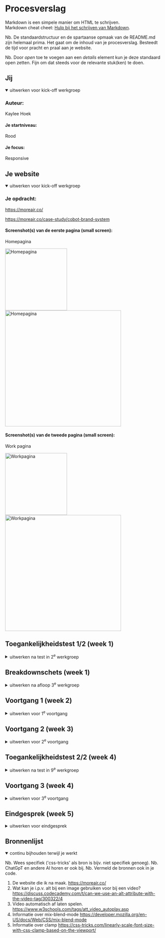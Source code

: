# Procesverslag
Markdown is een simpele manier om HTML te schrijven.  
Markdown cheat cheet: [Hulp bij het schrijven van Markdown](https://github.com/adam-p/markdown-here/wiki/Markdown-Cheatsheet).

Nb. De standaardstructuur en de spartaanse opmaak van de README.md zijn helemaal prima. Het gaat om de inhoud van je procesverslag. Besteedt de tijd voor pracht en praal aan je website.

Nb. Door *open* toe te voegen aan een *details* element kun je deze standaard open zetten. Fijn om dat steeds voor de relevante stuk(ken) te doen.





## Jij

<details open>
  <summary>uitwerken voor kick-off werkgroep</summary>

  ### Auteur:
  Kaylee Hoek

  #### Je startniveau:
  Rood

  #### Je focus:
  Responsive
 
</details>





## Je website

<details open>
  <summary>uitwerken voor kick-off werkgroep</summary>

  ### Je opdracht:
  https://moreair.co/
  
  https://moreair.co/case-study/cobot-brand-system

  #### Screenshot(s) van de eerste pagina (small screen): 
  Homepagina
  
  <img src="https://github.com/user-attachments/assets/e6db875e-a4d7-4005-a341-f6000efa9588" alt="Homepagina" width="200px">
  <img src="https://github.com/user-attachments/assets/d92d9506-f27c-4f0c-819c-0108508bcc46" alt="Homepagina" width="375px">


  #### Screenshot(s) van de tweede pagina (small screen):
  Work pagina
  
  <img src="https://github.com/user-attachments/assets/67b4dfd3-ce11-4364-9ded-f2186941274b" alt="Workpagina" width="200px">
  <img src="https://github.com/user-attachments/assets/00c7dc60-22e9-4f1b-ae3f-b5421a3278e4" alt="Workpagina" width="375px">
  
 
</details>



## Toegankelijkheidstest 1/2 (week 1)

<details>
  <summary>uitwerken na test in 2<sup>e</sup> werkgroep</summary>

  ### Bevindingen
  Lijst met je bevindingen die in de test naar voren kwamen:
  
  <img src="https://github.com/user-attachments/assets/1671c2eb-9dc1-4f4e-84a4-aef8d644277e" alt="WCAG checklist" width="375px">
  <img src="https://github.com/user-attachments/assets/585d0fc1-68b8-40d9-be7d-39b970855236" alt="WCAG checklist" width="375px">
  <img src="https://github.com/user-attachments/assets/691413b7-1f84-4e50-ab07-71407dbd1b08" alt="WCAG checklist" width="375px">
  <img src="https://github.com/user-attachments/assets/c79849c8-007d-48c1-a3f0-70a040219ff7" alt="WCAG checklist" width="375px">
  <img src="https://github.com/user-attachments/assets/4cdd3d6b-c802-4376-a3a8-53e8e9589792" alt="WCAG checklist" width="375px">
  

  Lijst met eigen ondervindingen (screenreader):
  - Navigatie bar is raar. Zegt wel de link, maar niet dat je in de navigatie zit. Het is ook geen aparte stap om in de navigatie te komen. Deze zit een soort hidden op de pagina.
  - De header (titel) wordt alleen in letters gezegd, niet als heel woord.
  - De pagina wordt blanko als je met de screenreader verder naar beneden navigeert.
  - Hij zegt de industries 1 voor 1 (onnodig).
  - Getallen worden gezegd als vijf nul plus i.p.v. vijftig plus.
  - De afbeeldingen van de brandings worden niet uitgesproken. Alleen dat het een element is.
  - Link wordt niet benoemd als link.

</details>



## Breakdownschets (week 1)

<details>
  <summary>uitwerken na afloop 3<sup>e</sup> werkgroep</summary>

  ### de hele pagina: 
  <img src="https://github.com/user-attachments/assets/f08093b3-12c7-40e0-a32e-95770de83316" alt="Breakdown van de hele pagina" width="200px">

  ### dynamisch deel (bijv menu): 
  <img src="https://github.com/user-attachments/assets/3d32c233-7e84-42cd-86c6-1dbe2e9787e7" alt="Breakdown van een dynamisch deel" width="375px">
  <img src="https://github.com/user-attachments/assets/50ce31e8-a6fb-4dee-b3bc-a721e1bb6576" alt="Breakdown van een dynamisch deel" width="375px">

  ### wellicht nog een dynamisch deel (bijv filter): 
  <img src="https://github.com/user-attachments/assets/734a5056-a611-4b72-afd5-fef422042eac" alt="breakdown van nog een dynamisch deel" width="375px">
  <img src="https://github.com/user-attachments/assets/7eaa6469-7591-402d-b340-69e2df1ae720" alt="breakdown van nog een dynamisch deel" width="375px">

</details>





## Voortgang 1 (week 2)

<details>
  <summary>uitwerken voor 1<sup>e</sup> voortgang</summary>

  ### Stand van zaken
  hier dit ging goed & dit was lastig (neem ook screenshots op van delen van je website en code)

  ### Ging goed:
  - Het opzetten van mijn HTML bestanden ging goed. Door de breakdown schetsen kreeg ik meteen een beter beeld van hoe de HTML structuur in elkaar stak en daarom was het aanmaken van deze bestanden ook niet heel gemoeilijk.
  <img src="https://github.com/user-attachments/assets/f6cd5a0b-870b-4818-8711-247b0843a548" alt="Screenshot van mijn homepagina die ik in HTML heb gecodeert." width="375px">

  ### Dit was lastig:
  - Ik had even een uitdaging met het invoegen van mijn extra HTML naar github. Dit is uiteindelijk wel gelukt aangezien ik op een andere knop heb gedrukt die hetzelfde zou moeten doen. Deze werkte wel terwijl de andere knop ook had moeten werken, maar uiteindelijk is alles goed gekomen.
  <img src="https://github.com/user-attachments/assets/326cf20d-1fed-4a3d-a86a-803f0b613bfc" alt="Screenshot van de niet werkende knop" width="375px">
  <img src="https://github.com/user-attachments/assets/dac40aa1-e4f0-4895-9477-61b3fe4e4fab" alt="Screenshot van de werkende knop" width="375px">
  - Op de website is er geen svg die ik kan downloaden voor de sociale media. Ik heb gezien dat de volledige svg werkt, maar als ik het convert naar svg file werkt hij niet meer.
  <img src="https://github.com/user-attachments/assets/8c0f41ce-9af2-4df1-ba13-c94c8f882f11" alt="Screenshot van de niet werkende sociale media" width="375px">

  ### Agenda voor meeting
  samen met je groepje opstellen

  | Sharon              | Audrey               | Jelle             | Kaylee                                |
  | ---                 | ---                  | ---               | ---                                   |
  | No horizontal scroll| juiste tags gebruikt?|                   | svg omzetten?                         |
  |                     | Beter in html of css?|                   | hoe een video continu af laten spelen?|


  ### Verslag van meeting
  hier na afloop snel de uitkomsten van de meeting vastleggen

  - Meerdere navigatie mag als dat van toepassing is.
  - Het liefst altijd werken met sections en articles.
  - Class en Id mag net zo goed als firstchild en lastchild etc.
  - SVG's kunnen in zijn geheel in de link en hoeft niet in een image tag.
  - Om de video te kunnen afspelen moet er nog wat extra code bij om dit aan te geven zoals de type aan te duiden en autoplay te benoemen.

  ### Feedback 1ste voortgangsgesprek:
  HTML/Code: Voor het video element moet je nog even goed lezen hoe dit werkt. Netjes semantische code en ook goed ingesprongen, maar op sommige stukjes kan je nog extra 
  spaties toevoegen. Goed bezig met de SVG's. Probeer duidelijke namen te bedenken voor classes.

</details>





## Voortgang 2 (week 3)

<details>
  <summary>uitwerken voor 2<sup>e</sup> voortgang</summary>

  ### Stand van zaken
  hier dit ging goed & dit was lastig (neem ook screenshots op van delen van je website en code)

  Ik ben aan het begin van de week bezig geweest met het uitvogelen van de navigatie. Deze staat namelijk fixed op de pagina en gezamelijk met de uitklapbare hamburger menu vond ik dit nog best lastig om onder de knie te krijgen. Ik ben eerst begonnen met de basis en dat is de html helemaal goed zetten. Dit heb ik gedeeltelijk overgenomen van de website en waar kon semantischer in mijn html opgenomen.
  <img src="https://github.com/user-attachments/assets/715c7d9d-0228-4c28-ba81-71e464878aaa" alt="Screenshot van de header van de navigatie" width="375px">

  Ik ben heel veel gaan uitproberen met css en er was een punt dat ik mijn eigen code niet meer begreep. Dus ik dacht eraan om secties te maken met alle verschillende onderdelen in css om deze navigatie op orde te krijgen. Toen ik dit had gedaan werkte sommige dingen niet meer dus ben ik onderdeel voor onderdeel langs gegaan om te kijken waar het probleem lag. Blijkbaar zat het probleem bij de styling en heb ik deze uiteindelijk zelf kunnen fixen zonder extra hulp van internet. Hier ben ik persoonlijk heel trots op, maar heeft mij wel de rest van de dag gekost om te fixen.
  <img src="https://github.com/user-attachments/assets/2051a9dc-013f-4a19-968c-04f95ae25994" alt="Screenshot van de gefixte css" width="375px">

  Ik moet wel nog de underline animatie fixen onder het logo, maar dat is volgensmij niet heel moeilijk dus zal ik dit later doen als mijn andere planning ook bijloopt.

  De volgende dag ben ik aan de slag gegaan met de video's die autoplay stonden. Ik kwam er wel achter dat de website er heel langszaam van werd aangezien alle video's op die pagina tegelijkertijd aan het afspelen waren. Daarom vond ik het belangrijk om door middel van javascript een code te schrijven die ervoor zorgt dat wanneer de video's niet in beeld zijn ze ook niet afspelen. Dit heb ik ingesteld voor elke video behalve de eerste video aangezien ik merkte dat hij traag werkte aangezien de hele dom eerst ingeladen wordt voordat de javascript van start gaat.
  <img src="https://github.com/user-attachments/assets/ae334210-b9d0-4af1-8534-f79b59907799" alt="Screenshot van javascript" width="375px">
  <img src="https://github.com/user-attachments/assets/b3b39ba8-4c42-4950-bf8b-8a70c3e61fbe" alt="Screenshot van javascript" width="375px">



  ### Agenda voor meeting
  Ik heb gewisseld van groepje zodat ik in de namiddag bij mijn p-uiteiking kan zijn. Daarom wist ik niet wat andere wilde bespreken.

  | Kaylee                    |
  | ---                       |
  | Hoe gebruik je prettier?  |


  ### Verslag van meeting
  hier na afloop snel de uitkomsten van de meeting vastleggen

  - Gebruik geen prettier, maar doe gewoon standaard formatting die in vscode zit.
  - Maak je css wat compacter door meer variabelen te maken en overbodige classes weg te halen.
  - Ga met responsiveness meer grid gebruiken (hierbij aangegeven dat dit onderdeel nog wat moeilijk voor mij is aangezien ik meer met flexbox heb gewerkt voorheen).

</details>





## Toegankelijkheidstest 2/2 (week 4)

<details>
  <summary>uitwerken na test in 9<sup>e</sup> werkgroep</summary>

  Ik heb een test gedaan op 25-09-2024. Dit heb ik gedaan voor de homepagina. De workpagina was namelijk nog niet af. Wel weet ik dat als de homepagina goed functioneert volgens de screenreader zal de workpagina ook goed werken aangezien ik deze op dezelfde manier zal coderen. Waar ik achter ben gekomen heb ik genoteerd bij bevindingen.

  Op 26-09-2024 heb ik de WCAG checklist gedaan op mijn eigen site. De volgende bevindingen staan op de afbeeldingen.
  <img src="https://github.com/user-attachments/assets/10ddcaa2-c3e2-4a00-9c77-90b3e3f4b4f3" alt="Foto van WCAG checklist" width="375px">
  <img src="https://github.com/user-attachments/assets/115e879f-676e-4461-ab89-fa348b0e1fce" alt="Foto van WCAG checklist" width="375px">
  <img src="https://github.com/user-attachments/assets/98ea2fe3-c524-4a10-b667-36248e5949d3" alt="Foto van WCAG checklist" width="375px">
  <img src="https://github.com/user-attachments/assets/85d5ea83-2eb2-449b-8d8d-2c91da5c2858" alt="Foto van WCAG checklist" width="375px">
  <img src="https://github.com/user-attachments/assets/003d5a32-3486-4e1c-ae59-13cc75121279" alt="Foto van WCAG checklist" width="375px">


  ### Bevindingen
  Lijst met je bevindingen die in de test naar voren kwamen (geef ook aan wat er verbeterd is):

  - Ik zag dat bij het navigeren de navigatie die boven vast staat best irritant kan zijn als je terug omhoog wil in de pagina. Dit komt omdat de screenreader vast loopt op de vaste navigatie en daardoor niet verder omhoog kan in de pagina. Echter ga ik niks in mijn code hiervoor veranderen aangezien dit op de normale website ook zo is en daarnaast kan het ook als handig worden ervaren aangezien je wel makkelijk bij de navigatie kan komen om naar een andere pagina te kunnen gaan.
  - Ook heb ik ondervonden dat als je over de afbeeldingen gaat dat je een precieze uitleg krijgt van de afbeelding door middel van de alt tekst. Dit werkt soepel en fijn om doorheen te scrollen met de screenreader.
  - De screenreader skipt wel alle video's. Ik weet niet of dit ligt aan dat ik het skip met de screenreader of dat dit serieus door normale gebruikers ook geskipt wordt. Echter wordt er met de video niet verder verduidelijkt wat de tekst en afbeeldingen al vertellen. Dit betekend dat het niet mijn eerste prioriteit heeft om aan te passen als ik tijd over heb.
  - De navigatie benoemd hij wel, maar zie je niet terug op het scherm. Dit is voor blinden niet erg, maar iets om wel te noteren.
  - De down en up button om door de pagina heen te scrollen worden aangegeven als buttons, maar legt niks uit over de butten. Dit zal ik er nog bij gaan zetten zodat het voor de screenreader nog duidelijker is. Echter is dit voor een screenreader niet fijn om ook daadwerkelijk te gebruiken, omdat je dan het overzicht op de pagina kan kwijtraken.
  - Bij het gedeelte met "industries" is vrij irritant. Je kan namelijk niet in een geheel voorbij de list items. En omdat je dit niet kan skippen moet je de down arrow spammen om verder te kunnen komen. Hier moet ik nog wel even naar kijken.
  - Bij het einde van de pagina heb je de links naar de sociale media. Echter benoemd hij het wel als link, maar ook daar ben ik de alt tekst vergeten. Dit zal ik toevoegen zodat het duidelijker zal zijn voor de gebruiker.


</details>





## Voortgang 3 (week 4)

<details>
  <summary>uitwerken voor 3<sup>e</sup> voortgang</summary>

  ### Stand van zaken
  hier dit ging goed & dit was lastig (neem ook screenshots op van delen van je website en code)

  Ik ben na de feedback even bezig gegaan aan het logo. Zodat deze helemaal klopt voordat ik verder ga met de rest van de website. Zo zag ik dat het logo van kleur veranderd als de achtergrond veranderd. Dit heb ik gedaan door middel van mix-blend-mode en filter: invert(). De informatie die ik hierover nodig had hem ik van mozilla mdn (staat ook in de bronvermelding).
  <img src="https://github.com/user-attachments/assets/e6598f14-264a-4344-bd8c-848a82d259c0" alt="Screenshot van het werkende logo met zwart wit contrast." width="375px">

  Daarna wilde ik de underline weghalen. Dit heb ik gedaan door middel van wat aanpassingen in mijn css.

  Ik wilde vervolgens gaan kijken hoe ik al mijn code van px naar zo veel mogelijk em ga krijgen. Toen ondervond ik dat de text steeds met responsiveness steeds dezelfde lettergrootte bleef. Hier zocht ik een oplossing voor. Dat als het scherm groter wordt dat de text mee scaled. Zo vond ik clamp. Met clamp kan je de minimale, preffered en maximale grootte aangeven om zo je text responsive te maken. Dit heb ik dan ook gebruikt. (de volgende link zit ook bij de bronvermelding.
  https://css-tricks.com/linearly-scale-font-size-with-css-clamp-based-on-the-viewport/

  Daarna dacht ik: Wat kan ik nog doen om mijn code er beter uit te laten zien. Aan mijn code te zien kon er zeker wat dingen semantischer. Ik ben namelijk uit mijzelf gewend om meteen een div te maken als ik onderdelen samen moet hebben om in mijn css te benoemen. Dit heb ik nu semantischer gemaakt door extra tags te gebruiken zoals aside en figure. Figure wordt voornamelijk gebruikt voor media bij elkaar brengen. Dat kan zowel afbeeldingen als video's zijn. En aside wordt gebruikt voor (zoals de benaming eigenlijk al zegt) een onderdeel van een section (bijvoorbeeld) wat niet de main content is. Ook heb ik zo veel mogelijk classes en id's weggehaald. Zo begon ik met ongeveer 40 classes en 10 id's. Nu heb ik dat naar beneden gehaald met 5 id's op de homepagina en 2 op de workpagina en 27 classes op de homepagina en 12 op de werkpagina. Ik had heb graag nog kleiner gemaakt, maar als ik in mijn css onderdelen wilde aanspreken met first-type of nth-type() dan werkte mijn hele code ineens niet meer op de server. Ik weet niet wat ik fout doe, maar voor nu laat ik het zo aangezien ik hier al best veel tijd aan kwijt ben geraakt.
  Om de code nog semantischer te maken in mijn css heb ik de @media allemaal bij elkaar gezet om zo alle aanpassingen voor een groter scherm bij elkaar te hebben. Ook heb ik een aantal variabelen gemaakt om deze makkelijk te kunnen aanpassen voor de hele pagina als ik dit later nog zou willen. Ik wilde wellicht ook wat dingen aanpassen in de zin van meerdere code tegelijkertijd aanspreken om zo de code nog verder te verkleinen, maar hier heb ik geen tijd voor gehad. Dit zou ik echter wel doen als deze toepassingen van belang zijn.

  Vervolgens ben ik aan de slag gegaan met het mooier maken van de carousel. Zo heb ik een aantal onderdelen weggehaald om de code te verkleinen zoals border-box (was eigenlijk onnodig). Ook heb ik de carousel bij het grotere scherm (@media 64em) in het midden gecentreerd. Zo ondanks dat het niet helemaal hetzelfde werkt als de daadwerkelijke website is het toch aantrekkelijk om naar te kijken. Deze keuze heb ik zo trouwens gemaakt omdat dit voor de screen reader makkelijker te lezen is en doorheen te scrollen is.

  Dan had ik nog een volgende probleem. De awards card zag er niet uit. hij wilde niet goed meescalen als ik naar een groter scherm ging en de text kwam maar steeds niet naast links van de afbeeldingen. Na veel uitproberen is het mij toch gelukt. Zo heb ik nu toch flexbox gebruikt om de text links te krijgen, maar heb ik wel door middel van grid de onderdelen verdeeld. Ik wilde het eigenlijk helemaal met grid proberen te maken, maar voor onbepaalde reden is dat mij niet gelukt.

  Bij de toegankelijkheidstest zijn een aantal dingen naar voren gekomen. Zoals dat de video's helemaal worden geskipt en niet eens worden voorgelezen. Nu heb ik voor de toegankelijkheid autoplay uitstaan en heb ik de controls aangezien voor betere toegankelijkheid. Nu herkent hij de video wel en geeft hij ook de extra text mee bij het benoemen van de video. Ook kwam uit de text dat de navigatie wel benoemd wordt, maar niet te zien is op het scherm. Dit ga ik niet aanpassen aangezien ik ten eerste niet weet hoe en ten tweede de hele navigatie bestaat uit een micro interactie waar ik al heel veel tijd aan heb besteed om uberhaüpt werkende te krijgen. Ook kan je in een geheel niet makkelijk voorbij de industries. Ik ben erachter waarom niet en dat ligt aan mij zelf. Ik ging namelijk letter voor letter ervoorbij. Toen ik het nog een keer probeerde met de goeie controls kon ik dit wel makkelijk skippen. Dit komt deels door de classes die ik hiervoor heb aangemaakt, waarbij je makkelijk het hele stuk voorbij kan als je dat zou willen. Als laatste ondervond ik dat de links van de sociale media niet werden opgenoemd. Dit komt omdat je geen alt text op een svg mag doen. Wel kan je de title property gebruiken om dit op de list item aan te geven. Dit heb ik dan ook gedaan en heeft het probleem opgelost.

  Als laatste ben ik nog met de W3C check eroverheen gegaan. De foutmeldingen heb ik allemaal weggewerkt en alle tips met slashes heb ik niet weggehaald aangezien dit met de formatting steeds gebeurd.
  

  ### Agenda voor meeting
  samen met je groepje opstellen

  | Bibi                | Audrey               | Sharon            | Kaylee                                   |
  | ---                 | ---                  | ---               | ---                                      |
  | Articles en sections| Ruimte gebruik       |                   | Live server werkt niet gelijk aan vs code|
  | Javascript          | animaties            |                   | hoe een video continu af laten spelen?   |


  ### Verslag van meeting
  hier na afloop snel de uitkomsten van de meeting vastleggen

  - Doe margin: 0; op de body aangezien die standaard ingesteld staat.
  - ../ om de font ook op live server te laten werken.
  - div's zo veel mogelijk weghalen. Zelfde geldt voor de classes en id's als dit mogelijk is.

Feedback van Jesse (student assistent):
Je geeft zelf al aan dat je nog div's moet wegwerken. Je hebt een pause/play function aan laten staan van je video's en je geeft aan dat je dit vanwege toegankelijkheid hebt aangelaten. Voor je github pages site moet je nog even een "../" toevoegen voor al je images en fonts en alles is ook case sensitive, anders laad het niet in. Netjes responsive! We hebben verder eigenlijk echt geen feedback, want het ziet er vrijwel 1:1 uit met de originele website.

</details>





## Eindgesprek (week 5)

<details>
  <summary>uitwerken voor eindgesprek</summary>

  ### Je uitkomst - karakteristiek screenshots:
  Bij de eerste mondeling kon ik niet aanwezig zijn omdat ik ziek was. de volgende uitkomst is van de herkansing.


  ### Dit ging goed/Heb ik geleerd: 
  Korte omschrijving met plaatjes


  ### Dit was lastig/Is niet gelukt:
  Korte omschrijving met plaatjes

</details>





## Bronnenlijst

<details open>
  <summary>continu bijhouden terwijl je werkt</summary>

  Nb. Wees specifiek ('css-tricks' als bron is bijv. niet specifiek genoeg). 
  Nb. ChatGpT en andere AI horen er ook bij.
  Nb. Vermeld de bronnen ook in je code.

  1. De website die ik na maak.
     https://moreair.co/
  2. Wat kan je i.p.v. alt bij een image gebruiken voor bij een video?
     https://discuss.codecademy.com/t/can-we-use-an-alt-attribute-with-the-video-tag/300322/4
  3. Video automatisch af laten spelen.
     https://www.w3schools.com/tags/att_video_autoplay.asp
  4. Informatie over mix-blend-mode
     https://developer.mozilla.org/en-US/docs/Web/CSS/mix-blend-mode
  5. Informatie over clamp
     https://css-tricks.com/linearly-scale-font-size-with-css-clamp-based-on-the-viewport/

</details>
